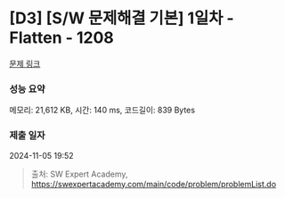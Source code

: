 # [D3] [S/W 문제해결 기본] 1일차 - Flatten - 1208 

[문제 링크](https://swexpertacademy.com/main/code/problem/problemDetail.do?contestProbId=AV139KOaABgCFAYh) 

### 성능 요약

메모리: 21,612 KB, 시간: 140 ms, 코드길이: 839 Bytes

### 제출 일자

2024-11-05 19:52



> 출처: SW Expert Academy, https://swexpertacademy.com/main/code/problem/problemList.do